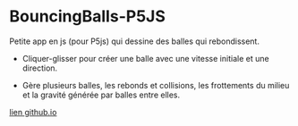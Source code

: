 # BouncingBalls-P5JS

Petite app en js (pour P5js) qui dessine des balles qui rebondissent.

- Cliquer-glisser pour créer une balle avec une vitesse initiale et une direction.

- Gère plusieurs balles, les rebonds et collisions, les frottements du milieu et la gravité générée par balles entre elles.

[lien github.io](https://jacquesgrana.github.io/BouncingBalls-P5JS/)
